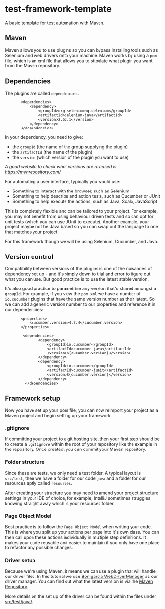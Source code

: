 # test-framework-template

A basic template for test automation with Maven.

## Maven

Maven allows you to use plugins so you can bypass installing tools such as Selenium and web drivers onto your machine. 
Maven works by using a `pom` file, which is an xml file that allows you to stipulate what plugin you want from the Maven
 repository.

## Dependencies
The plugins are called `dependencies`. 
 
 ```
        <dependencies>
            <dependency>
                <groupId>org.seleniumhq.selenium</groupId>
                <artifactId>selenium-java</artifactId>
                <version>2.53.1</version>
            </dependency>
        </dependencies>
  ```

In your dependency, you need to give:
* the `groupId` (the name of the group supplying the plugin)
* the `artifactId` (the name of the plugin)
* the `version` (which version of the plugin you want to use)

_A good website to check what versions are released is https://mvnrepository.com/_

For automating a user interface, typically you would use:
* Something to interact with the browser, such as Selenium
* Something to help describe and action tests, such as Cucumber or JUnit
* Something to help execute the actions, such as Java, Scala, JavaScript

This is completely flexible and can be tailored to your project. For example, you may not benefit from using 
behaviour driven tests and so can opt for unit tests (which you can use JUnit to execute). Another example, your project 
maybe not be Java based so you can swap out the language to one that matches your project. 

For this framework though we will be using Selenium, Cucumber, and Java.

## Version control

Compatibility between versions of the plugins is one of the nuisances of dependency set up - and it's simply down to
trial and error to figure out what you can use. But good practice is to use the latest stable version.

It's also good practice to parametrise any version that's shared amongst a `groupId`. For example, if you view the 
`pom.xml` we have a number of `io.cucumber` plugins that have the same version number as their latest. So we can add a 
generic version number to our properties and reference it in our dependencies:
```
       <properties>
           <cucumber.version>4.7.4</cucumber.version>
       </properties>
       
        <dependencies>
               <dependency>
                   <groupId>io.cucumber</groupId>
                   <artifactId>cucumber-java</artifactId>
                   <version>${cucumber.version}</version>
               </dependency>
               <dependency>
                   <groupId>io.cucumber</groupId>
                   <artifactId>cucumber-junit</artifactId>
                   <version>${cucumber.version}</version>
               </dependency>
         </dependencies>

```

## Framework setup
Now you have set up your pom file, you can now reimport your project as a Maven project and begin setting up your 
framework.

### .gitignore

If committing your project to a git hosting site, then your first step should be to create a `.gitignore` within the 
root of your repository like the example in the repository. Once created, you can commit your Maven repository. 

### Folder structure
Since these are tests, we only need a test folder. A typical layout is `src/test`, then we have a folder for our code 
`java` and a folder for our resources aptly called `resources`. 

After creating your structure you may need to amend your project structure settings in your IDE of choice, for example, 
IntelliJ sometimes struggles knowing straight away which is your resources folder.

### Page Object Model
Best practice is to follow the `Page Object Model` when writing your code. This is where you split up your actions per
page into it's own class. You can then call upon these actions individually in multiple step definitions. It makes your
code reusable and easier to maintain if you only have one place to refactor any possible changes. 

### Driver setup
Because we're using Maven, it means we can use a plugin that will handle our driver files. In this tutorial we use
[Bonigarcia WebDriverManager](https://github.com/bonigarcia/webdrivermanager) as our driver manager. You can find out
what the latest version is via the [Maven Repository](https://mvnrepository.com/artifact/io.github.bonigarcia/webdrivermanager).

More details on the set up of the driver can be found within the files under [src/test/java/](https://github.com/swaistle/java-cucumber-selenium-template/tree/driver-setup/src/test/java/utils).
